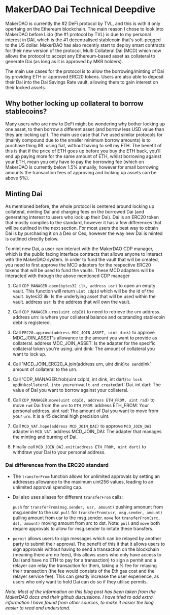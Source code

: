 # MakerDAO Dai Technical Deepdive

MakerDAO is currently the #2 DeFi protocol by TVL, and this is with it only opertaing on the Ethereum blockchain. The main reason I chose to look into MakerDAO before Lido (the #1 protocol by TVL) is due to my personal interest in DAI, which is the #1 decentralised stablecoin that's soft-pegged to the US dollar. MakerDAO has also recently start to deploy smart contracts for their new version of the protocol, Multi Collateral Dai (MCD) which now allows the protocol to accept any Ethereum-based asset as collateral to generate Dai (as long as it is approved by MKR holders).

The main use cases for the protocol is to allow the borrowing/minting of Dai by providing ETH or approved ERC20 tokens. Users are also able to deposit their Dai into the Dai Savings Rate vault, allowing them to gain interest on their locked assets. 

## Why bother locking up collateral to borrow stablecoins?

Many users who are new to DeFi might be wondering why bother locking up one asset, to then borrow a different asset (and borrow less USD value than they are locking up!). The main use case that I've used similar protocols for (mainly compound due to the smaller minimum borrow amounts) is to purchase thing IRL using fiat, without having to sell my ETH. The benefit of this is that if the price of ETH goes up before you buy the ETH back, you'll end up paying more for the same amount of ETH, whilst borrowing against your ETH, mean you only have to pay the borrowing fee (which on MakerDAO is currently below 1.5% annually, however for small borrowing amounts the transaction fees of approving and locking up assets can be above 5%).

## Minting Dai

As mentioned before, the whole protocol is centered around locking up collateral, minting Dai and charging fees on the borrowed Dai (and generating interest to users who lock up their Dai). Dai is an ERC20 token that mostly complies to the standard, however it has a few differences that will be outlined in the next section. For most users the best way to obtain Dai is by purchasing it on a Dex or Cex, however the way new Dai is minted is outlined directly below.

To mint new Dai, a user can interact with the MakerDAO CDP manager, which is the public facing interface contracts that allows anyone to interact with the MakerDAO system. In order to fund the vault that will be created, you need to first approve the MCD adapters for the respective ERC20 tokens that will be used to fund the vaults. These MCD adapters will be interacted with through the above mentioned CDP manager

1. Call `CDP_MANAGER.open(bytes32 ilk, address usr)` to open an empty vault. This function will return `uint cdpId` which will be the id of the vault. 
   bytes32 ilk: Is the underlying asset that will be used within the vault.
   address usr: Is the address that will own the vault.

2. Call `CDP_MANAGER.urns(uint cdpId)` to need to retrieve the `urn` address.
   address urn: is where your collateral balance and outstanding stablecoin debt is registered.

3. Call `ERC20.approve(address MDC_JOIN_ASSET, uint dink)` to approve MDC_JOIN_ASSET's allowance to the amount you want to provide as collateral.
   address MDC_JOIN_ASSET: Is the adapter for the specific collateral token you're using.
   uint dink: The amount of collateral you want to lock up.

4. Call 'MCD_JOIN_ERC20_A.join(address urn, uint dink)` to send `dink` amount of collateral to the urn.

5. Call 'CDP_MANAGER.frob(uint cdpId, int dink, int dart)` to lock up `dink` collateral into your `urn` vault and create `dart` Dai.
   int dart: The value of Dai you want to borrow against your collateral.

6. Call `CDP_MANAGER.move(uint cdpId, address ETH_FROM, uint rad)` to move `rad` Dai from the `urn` to `ETH_FROM`.
   address ETH_FROM: Your personal address.
   uint rad: The amount of Dai you want to move from your `urn`. It is a 45 decimal high precision uint.

7. Call `MCD_VAT.hope(address MCD_JOIN_DAI)` to approve `MCD_JOIN_DAI` adapter in `MCD_VAT`.
   address MCD_JOIN_DAI: The adapter that manages the minting and burning of Dai.

8. Finally call `MCD_JOIN_DAI.exit(address ETH_FROM, uint dart)` to withdraw your Dai to your personal address.

### Dai differences from the ERC20 standard

- The `transferFrom` function allows for unlimited approvals by setting an addresses allowance to the maximum uint256 values, leading to an unlimited approval spending cap.
- Dai also uses aliases for different `transferFrom` calls:

   `push` for `transferFrom(msg.sender, usr, amount)` pushing amonunt from msg.sender to the usr.
   `pull` for `transferFrom(usr, msg.sender, amount)` pulling amount from usr to the msg.sender.
   `move` for `transferFrom(src, dst, amount)` moving amount from src to dst.
   Note: `pull` and `move` both require approvals to allow for msg.sender to initate these transfers.

- `permit` allows users to sign messages which can be relayed by another party to submit their approval. The benefit of this it that it allows users to sign approvals without having to send a transaction on the blockchain (meaning there are no fees), this allows users who only have access to Dai (and have no ETH to pay for a transaction) to sign a permit and a relayer can relay the transaction for them, taking a % fee for relaying their transaction (the fee would consists of the Eth gas cost and the relayer service fee). This can greatly increase the user experience, as users who only want to hold Dai can do so if they utilise permits.


_Note: Most of the information on this blog post has been taken from the MakerDAO docs and their github discussions. I have tried to add extra information I have found from other sources, to make it easier the blog easier to read and understand._